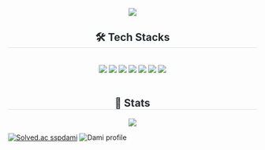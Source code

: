 <div align= "center">
    <img src="https://capsule-render.vercel.app/api?type=venom&color=gradient&customColorList=18&height=180&text=Welcom%20to%20Dami's%20Github&animation=twinkling&fontColor=000000&fontSize=45" />
    </div>
    <div align= "center">
    <h2 style="border-bottom: 1px solid #d8dee4; color: #282d33;"> 🛠️ Tech Stacks </h2> <br> 
    <div style="margin: 0 auto; text-align: center;" align= "center"> <img src="https://img.shields.io/badge/Github-181717?style=for-the-badge&logo=Github&logoColor=white">
          <img src="https://img.shields.io/badge/Notion-000000?style=for-the-badge&logo=Notion&logoColor=white">
          <img src="https://img.shields.io/badge/Python-3776AB?style=for-the-badge&logo=Python&logoColor=white">
          <img src="https://img.shields.io/badge/Java-007396?style=for-the-badge&logo=Java&logoColor=white">
          <img src="https://img.shields.io/badge/Javascript-F7DF1E?style=for-the-badge&logo=Javascript&logoColor=white">
          <img src="https://img.shields.io/badge/CSS3-1572B6?style=for-the-badge&logo=CSS3&logoColor=white">
          <img src="https://img.shields.io/badge/HTML5-E34F26?style=for-the-badge&logo=HTML5&logoColor=white">
          </div>
          <br/></div>
    </div>
    <div align= "center"> 
    <h2 style="border-bottom: 1px solid #d8dee4; color: #282d33;"> 🏅 Stats </h2> <div align= "center"> <img src="https://github-readme-stats.vercel.app/api/top-langs/?username=DamiKim0108&layout=compact&bg_color=60,ffffff,ffffff&title_color=000000&text_color=000000"
          /> </div> 
    </div>

[![Solved.ac
sspdami](http://mazassumnida.wtf/api/v2/generate_badge?boj=sspdami)](https://solved.ac/sspdami)
![Dami profile](http://mazandi.herokuapp.com/api?handle=sspdami&theme=warm)

    

